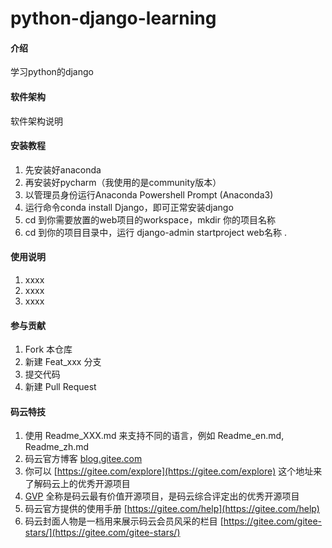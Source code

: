 # python-django-learning

#### 介绍
学习python的django

#### 软件架构
软件架构说明


#### 安装教程

1.  先安装好anaconda
2.  再安装好pycharm（我使用的是community版本）
3.  以管理员身份运行Anaconda Powershell Prompt (Anaconda3)
4.  运行命令conda install Django，即可正常安装django
5.  cd 到你需要放置的web项目的workspace，mkdir 你的项目名称
6.  cd 到你的项目目录中，运行 django-admin startproject  web名称 .

#### 使用说明

1.  xxxx
2.  xxxx
3.  xxxx

#### 参与贡献

1.  Fork 本仓库
2.  新建 Feat_xxx 分支
3.  提交代码
4.  新建 Pull Request


#### 码云特技

1.  使用 Readme\_XXX.md 来支持不同的语言，例如 Readme\_en.md, Readme\_zh.md
2.  码云官方博客 [blog.gitee.com](https://blog.gitee.com)
3.  你可以 [https://gitee.com/explore](https://gitee.com/explore) 这个地址来了解码云上的优秀开源项目
4.  [GVP](https://gitee.com/gvp) 全称是码云最有价值开源项目，是码云综合评定出的优秀开源项目
5.  码云官方提供的使用手册 [https://gitee.com/help](https://gitee.com/help)
6.  码云封面人物是一档用来展示码云会员风采的栏目 [https://gitee.com/gitee-stars/](https://gitee.com/gitee-stars/)
